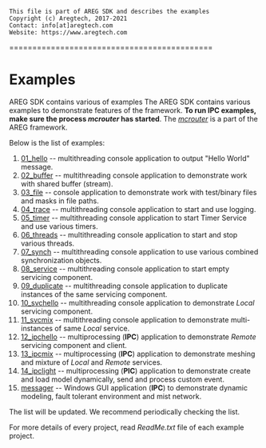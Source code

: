 ```
This file is part of AREG SDK and describes the examples
Copyright (c) Aregtech, 2017-2021
Contact: info[at]aregtech.com
Website: https://www.aregtech.com
```
============================================
# Examples

AREG SDK contains various of examples
The AREG SDK contains various examples to demonstrate features of the framework.  **To run IPC examples, make sure the process _mcrouter_ has started**. The [_mcrouter_](./../framework/mcrouter/) is a part of the AREG framework.

Below is the list of examples:

1.  [01_hello](./01_hello/)         -- multithreading console application to output "Hello World" message.
2.  [02_buffer](./02_buffer/)       -- multithreading console application to demonstrate work with shared buffer (stream).
3.  [03_file](./03_file/)           -- console application to demonstrate work with test/binary files and masks in file paths.
4.  [04_trace](./04_trace/)         -- multithreading console application to start and use logging.
5.  [05_timer](./05_timer/)         -- multithreading console application to start Timer Service and use various timers.
6.  [06_threads](./06_threads/)     -- multithreading console application to start and stop various threads.
7.  [07_synch](./07_synch/)         -- multithreading console application to use various combined synchronization objects.
8.  [08_service](./08_service/)     -- multithreading console application to start empty servicing component.
9.  [09_duplicate](./09_duplicate/) -- multithreading console application to duplicate instances of the same servicing component.
10. [10_svchello](./10_svchello/)   -- multithreading console application to demonstrate _Local_ servicing component.
11. [11_svcmix](./11_svcmix/)       -- multithreading console application to demonstrate multi-instances of same _Local_ service.
12. [12_ipchello](./12_ipchello/)   -- multiprocessing (**IPC**) application to demonstrate _Remote_ servicing component and client.
13. [13_ipcmix](./13_ipcmix/)       -- multiprocessing (**IPC**) application to demonstrate meshing and mixture of _Local_ and _Remote_ services.
15. [14_ipclight](./14_ipclight/)   -- multiprocessing (**PIC**) application to demonstrate create and load model dynamically, send and process custom event.
14. [messager](./messager/)         -- Windows GUI application (**IPC**) to demonstrate dynamic modeling, fault tolerant environment and mist network.

The list will be updated. We recommend periodically checking the list.

For more details of every project, read _ReadMe.txt_ file of each example project.
